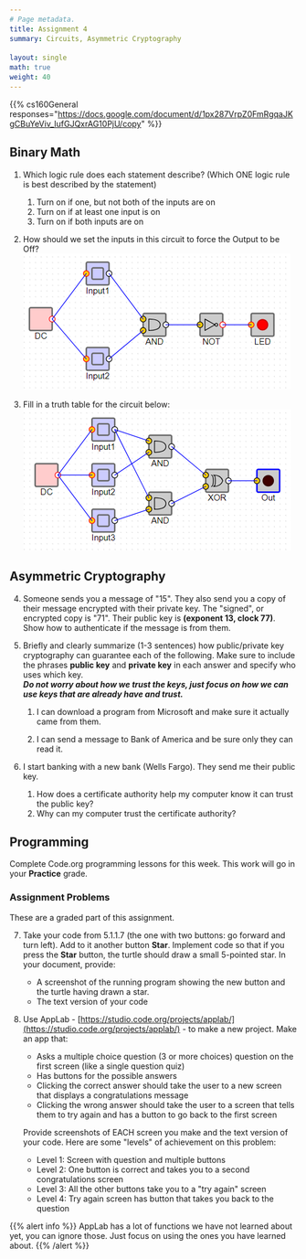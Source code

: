 ```yaml
---
# Page metadata.
title: Assignment 4
summary: Circuits, Asymmetric Cryptography

layout: single
math: true
weight: 40
---
```


{{% cs160General responses="https://docs.google.com/document/d/1px287VrpZ0FmRgqaJKgCBuYeViv_IufGJQxrAG10PjU/copy" %}}

## Binary Math

1. Which logic rule does each statement describe? (Which ONE logic rule is best described by the statement)
    1. Turn on if one, but not both of the inputs are on
    1. Turn on if at least one input is on
    1. Turn on if both inputs are on

1. How should we set the inputs in this circuit to force the Output to be Off?
    ![Circuit 1](circuit1.png)

1. Fill in a truth table for the circuit below:
    ![Circuit 2](circuit2.png)

## Asymmetric Cryptography

4. Someone sends you a message of "15". They also send you a copy of their message encrypted with their private key. The "signed", or encrypted copy is "71". Their public key is **(exponent 13, clock 77)**. Show how to authenticate if the message is from them. 

1. Briefly and clearly summarize (1-3 sentences) how public/private key cryptography can
guarantee each of the following. Make sure to include the phrases **public key** and 
**private key** in each answer and specify who uses which key.  
    ***Do not worry about how we trust the keys, just focus on how we can use keys
that are already have and trust.***

    1. I can download a program from Microsoft and make sure it actually came from them.

    1. I can send a message to Bank of America and be sure only they can read it.

1. I start banking with a new bank (Wells Fargo). They send me their public key.
    1. How does a certificate authority help my computer know it can trust the public key?
    1. Why can my computer trust the certificate authority?

## Programming

Complete Code.org programming lessons for this week. This work will go in your
**Practice** grade.

### Assignment Problems

These are a graded part of this assignment.

7. Take your code from 5.1.1.7 (the one with two buttons: go forward and turn left). Add to it
another button **Star**. Implement code so that if you press the **Star** button, the turtle
should draw a small 5-pointed star. In your document, provide:
    * A screenshot of the running program showing the new button and the turtle having drawn a star.
    * The text version of your code

1. Use AppLab - [https://studio.code.org/projects/applab/](https://studio.code.org/projects/applab/) -
to make a new project. Make an app that:
    * Asks a multiple choice question (3 or more choices) question on the first screen
    (like a single question quiz)
    * Has buttons for the possible answers
    * Clicking the correct answer should take the user to a new screen that displays a
    congratulations message
    * Clicking the wrong answer should take the user to a screen that tells them to try
    again and has a button to go back to the first screen

    Provide screenshots of EACH screen you make and the text version of your code. 
    Here are some "levels" of achievement on this problem:

    * Level 1: Screen with question and multiple buttons
    * Level 2: One button is correct and takes you to a second congratulations screen
    * Level 3: All the other buttons take you to a "try again" screen
    * Level 4: Try again screen has button that takes you back to the question

{{% alert info %}}
AppLab has a lot of functions we have not learned about yet, you can ignore those.
Just focus on using the ones you have learned about.
{{% /alert %}}
